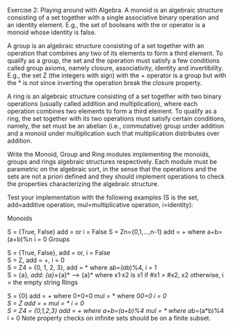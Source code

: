 Exercise 2: Playing around with Algebra.
A monoid is an algebraic structure consisting of a set together with a single associative binary operation and an identity element. E.g., the set of booleans with the or operator is a monoid whose identity is false.

A group is an algebraic structure consisting of a set together with an operation that combines any two of its elements to form a third element. To qualify as a group, the set and the operation must satisfy a few conditions called group axioms, namely closure, associativity, identity and invertibility. E.g., the set Z (the integers with sign) with the + operator is a group but with the * is not since inverting the operation break the closure property.

A ring is an algebraic structure consisting of a set together with two binary operations (usually called addition and multiplication), where each operation combines two elements to form a third element. To qualify as a ring, the set together with its two operations must satisfy certain conditions, namely, the set must be an abelian (i.e., commutative) group under addition and a monoid under multiplication such that multiplication distributes over addition.

Write the Monoid, Group and Ring modules implementing the monoids, groups and rings algebraic structures respectively. Each module must be parametric on the algebraic sort, in the sense that the operations and the sets are not a priori defined and they should implement operations to check the properties characterizing the algebraic structure.

Test your implementation with the following examples (S is the set, add=additive operation, mul=multiplicative operation, i=identity):

Monoids

S = {True, False} add = or i = False
S = Zn={0,1,...,n-1} add = + where a+b=(a+b)%n i = 0
Groups

S = {True, False}, add = or, i = False                             
S = Z, add = +, i = 0                                              
S = Z4 = {0, 1, 2, 3}, add = * where a*b=(a*b)%4, i = 1            
S = {a}*, add: {a}*×{a}* --> {a}* where x1·x2 is x1 if #x1 > #x2, x2 otherwise, i = the empty string
Rings                                                              
                                                                   
S = {0} add = + where 0+0=0 mul = * where 0*0=0 i = 0              
S = Z add = + mul = * i = 0                                        
S = Z4 = {0,1,2,3} add = + where a+b=(a+b)%4 mul = * where a*b=(a*b)%4 i = 0
Note property checks on infinite sets should be on a finite subset.